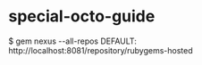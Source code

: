 # special-octo-guide
$ gem nexus --all-repos DEFAULT: http://localhost:8081/repository/rubygems-hosted
